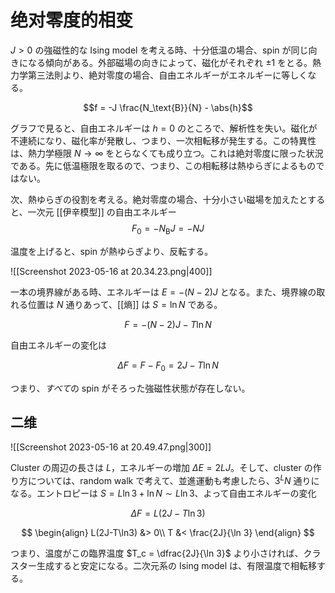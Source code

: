# 绝对零度的相变

$J > 0$ の強磁性的な Ising model を考える時、十分低温の場合、spin が同じ向きになる傾向がある。外部磁場の向きによって、磁化がそれぞれ $\pm 1$ をとる。熱力学第三法則より、絶対零度の場合、自由エネルギーがエネルギーに等しくなる。

$$f = -J \frac{N_\text{B}}{N} - \abs{h}$$

グラフで見ると、自由エネルギーは $h=0$ のところで、解析性を失い。磁化が不連続になり、磁化率が発散し、つまり、一次相転移が発生する。この特異性は、熱力学極限 $N \to \infty$ をとらなくても成り立つ。これは絶対零度に限った状況である。先に低温極限を取るので、つまり、この相転移は熱ゆらぎによるものではない。

次、熱ゆらぎの役割を考える。絶対零度の場合、十分小さい磁場を加えたとすると、一次元 [[伊辛模型]] の自由エネルギー
$$
F_0 = -N_\text{B} J = - NJ
$$

温度を上げると、spin が熱ゆらぎより、反転する。

![[Screenshot 2023-05-16 at 20.34.23.png|400]]

一本の境界線がある時、エネルギーは $E = -(N-2)J$ となる。また、境界線の取れる位置は $N$ 通りあって、[[熵]] は $S = \ln N$ である。

$$F = -(N-2)J - T \ln N$$

自由エネルギーの変化は

$$
\Delta F = F - F_0 = 2J - T \ln N
$$

つまり、*すべて*の spin がそろった強磁性状態が存在しない。

## 二维

![[Screenshot 2023-05-16 at 20.49.47.png|300]]

Cluster の周辺の長さは $L$，エネルギーの増加 $\Delta E = 2LJ$。そして、cluster の作り方については、random walk で考えて、並進運動も考慮したら、$3^LN$ 通りになる。エントロピーは $S = L \ln 3 + \ln N \sim L \ln 3$、よって自由エネルギーの変化

$$\Delta F = L(2J - T \ln 3)$$

$$
\begin{align}
L(2J-T\ln3) &> 0\\
T &< \frac{2J}{\ln 3}
\end{align}
$$

つまり、温度がこの臨界温度 $T_c = \dfrac{2J}{\ln 3}$ より小さければ、クラスター生成すると安定になる。二次元系の Ising model は、有限温度で相転移する。